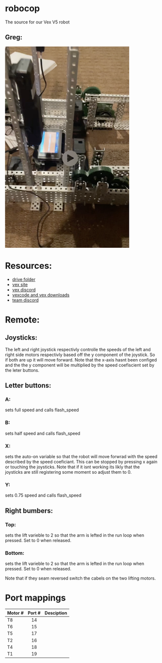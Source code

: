 # robocop
The source for our Vex V5 robot

## Greg:
![Our robot](https://github.com/Joshuah143/robocop/blob/1921c61fae3c8f5f43bcf4f1c4acca42376a9b16/img.png "GREG")

# Resources:

 - [drive folder](https://drive.google.com/open?id=127Mzc9Ae0EIo83zuiMaaNYiwo3xQIhEh&authuser=joshuah143%40educbe.ca&usp=drive_fs)
 - [vex site](https://www.vexrobotics.com/)
 - [vex discord]()
 - [vexcode and vex downloads](https://www.vexrobotics.com/vexcode-download)
 - [team discord]()

# Remote:

## Joysticks:

The left and right joystick respectivly controlle the speeds of the left and right side motors respectivly based off the y component of the joystick. So if both are up it will move forward. Note that the x-axis hasnt been configed and the the y component will be multiplied by the speed coefiscient set by the leter buttons.

## Letter buttons:

### A:

sets full speed and calls flash_speed

### B:

sets half speed and calls flash_speed

### X:

sets the auto-on variable so that the robot will move forwrad with the speed described by the speed coeficiant. This can be stopped by pressing x again or touching the joysticks. Note that if it isnt working its likly that the joysticks are still registering some moment so adjust them to 0.

### Y:

sets 0.75 speed and calls flash_speed

## Right bumbers:

### Top:

sets the lift varieble to 2 so that the arm is lefted in the run loop when pressed. Set to 0 when released.

### Bottom:

sets the lift varieble to 2 so that the arm is lefted in the run loop when pressed. Set to 0 when released.

Note that if they seam reversed switch the cabels on the two lifting motors.

# Port mappings

| Motor # | Port # | Desciption    |
|:---|:---:|---:|
|T8 | 14 |
|T6 | 15 |
|T5 | 17 |
|T2 | 16 |
|T4 | 18 |
|T1 | 19 |
